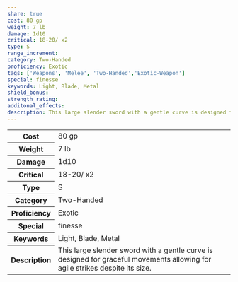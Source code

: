 ```yaml
---
share: true
cost: 80 gp
weight: 7 lb
damage: 1d10
critical: 18-20/ x2
type: S
range_increment: 
category: Two-Handed
proficiency: Exotic
tags: ['Weapons', 'Melee', 'Two-Handed','Exotic-Weapon']
special: finesse
keywords: Light, Blade, Metal
shield_bonus: 
strength_rating: 
additonal_effects: 
description: This large slender sword with a gentle curve is designed for graceful movements allowing for agile strikes despite its size.
---
```

<p><span style="overflow-x: auto;"><table><tbody><tr><th>Cost</th><td>80 gp</td></tr><tr><th>Weight</th><td>7 lb</td></tr><tr><th>Damage</th><td>1d10</td></tr><tr><th>Critical</th><td>18-20/ x2</td></tr><tr><th>Type</th><td>S</td></tr><tr><th>Category</th><td>Two-Handed</td></tr><tr><th>Proficiency</th><td>Exotic</td></tr><tr><th>Special</th><td>finesse</td></tr><tr><th>Keywords</th><td>Light, Blade, Metal</td></tr><tr><th>Description</th><td>This large slender sword with a gentle curve is designed for graceful movements allowing for agile strikes despite its size.</td></tr></tbody></table></span></p>